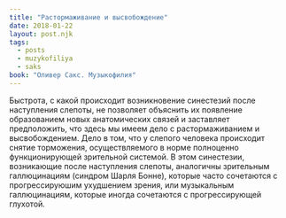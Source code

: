 ```yaml
---
title: "Растормаживание и высвобождение"
date: 2018-01-22
layout: post.njk
tags:
  - posts
  - muzykofiliya
  - saks
book: "Оливер Сакс. Музыкофилия"
---
```


Быстрота, с какой происходит возникновение синестезий после наступления слепоты, не позволяет объяснить их появление образованием новых анатомических связей и заставляет предположить, что здесь мы имеем дело с растормаживанием и высвобождением. Дело в том, что у слепого человека происходит снятие торможения, осуществляемого в норме полноценно функционирующей зрительной системой. В этом синестезии, возникающие после наступления слепоты, аналогичны зрительным галлюцинациям (синдром Шарля Бонне), которые часто сочетаются с прогрессируюшим ухудшением зрения, или музыкальным галлюцинациям, которые иногда сочетаются с прогрессирующей глухотой.
